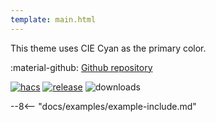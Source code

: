 ```yaml
---
template: main.html
---
```


This theme uses CIE Cyan as the primary color.

:material-github: [Github repository][m3-theme-github-url]

[![hacs][hacs-badge]][hacs-url]
[![release][release-badge]][release-url]
![downloads][downloads-badge]

--8<-- "docs/examples/example-include.md"

<!--- References to pictures... --->

[AmoebeLabs Material 3 Theme Palettes]: ../assets/screenshots/m3-theme-c08-palettes.png
[AmoebeLabs Material 3 Theme Surfaces]: ../assets/screenshots/m3-theme-c08-surfaces.png
[AmoebeLabs Material 3 Theme Light]: ../assets/screenshots/m3-theme-c08-light.png
[AmoebeLabs Material 3 Theme Dark]: ../assets/screenshots/m3-theme-c08-dark.png

[AmoebeLabs Material 3 Theme Example Light]: ../assets/screenshots/m3-example-c08-light.png
[AmoebeLabs Material 3 Theme Example Dark]: ../assets/screenshots/m3-example-c08-dark.png

<!--- References to external links... --->

[sak-example-12-url]: https://swiss-army-knife.docs.amoebelabs.com/examples/example-12/
[m3-theme-github-url]: https://github.com/AmoebeLabs/HA-Theme_M3-c08-cyan

<!-- Badges -->

[hacs-url]: https://github.com/hacs/default
[hacs-badge]: https://img.shields.io/badge/HACS-Default-41BDF5.svg?style=for-the-badge
[release-badge]: https://img.shields.io/github/v/release/AmoebeLabs/HA-Theme_M3-c08-cyan?style=for-the-badge
[downloads-badge]: https://img.shields.io/github/downloads/AmoebeLabs/HA-Theme_M3-c08-cyan/total?style=for-the-badge


<!-- References -->

[home-assistant]: https://www.home-assistant.io/
[home-assitant-theme-docs]: https://www.home-assistant.io/integrations/frontend/#defining-themes
[hacs]: https://hacs.xyz
[release-url]: https://github.com/AmoebeLabs/HA-Theme_M3-c08-cyan/releases
[sak-docs-url]: https://swiss-army-knife.docs.amoebelabs.com/
